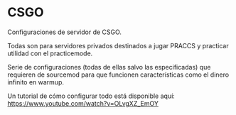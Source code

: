 # CSGO
Configuraciones de servidor de CSGO.

Todas son para servidores privados destinados a jugar PRACCS y practicar utilidad con el practicemode.

Serie de configuraciones (todas de ellas salvo las especificadas) que requieren de sourcemod para que funcionen características como el dinero infinito en warmup.

Un tutorial de cómo configurar todo está disponible aquí: https://www.youtube.com/watch?v=OLvgXZ_EmOY

